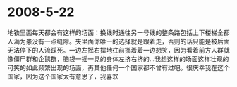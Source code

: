 # 2008-5-22
地铁里面每天都会有这样的场面：换线时通往另一号线的整条路包括上下楼梯全都人满为患没有一点缝隙。夹里面你唯一的选择就是跟着走，否则的话只能是被后面无法停下的人流踩死。一边左摇右摆地往前挪着着一边想笑，因为看着前方人群就像僵尸群和企鹅群，脑袋一摇一晃的身体左挤右挤的…我想这样的场面这样壮观的可笑的如此频繁出现的场面，再其他任何一个国家都不曾有过吧。很庆幸我在这个国家，因为这个国家太有意思了，我喜欢
